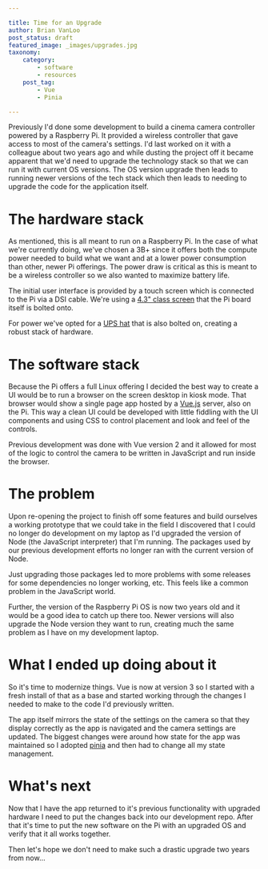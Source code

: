 ```yaml
---

title: Time for an Upgrade
author: Brian VanLoo
post_status: draft
featured_image: _images/upgrades.jpg
taxonomy:
    category:
        - software
        - resources
    post_tag:
        - Vue
        - Pinia

---
```


Previously I'd done some development to build a cinema camera controller powered by a Raspberry Pi.
It provided a wireless controller that gave access to most of the camera's settings.
I'd last worked on it with a colleague about two years ago and while dusting the project off it became apparent that we'd need to upgrade the technology stack so that we can run it with current OS versions.
The OS version upgrade then leads to running newer versions of the tech stack which then leads to needing to upgrade the code for the application itself.

# The hardware stack

As mentioned, this is all meant to run on a Raspberry Pi.
In the case of what we're currently doing, we've chosen a 3B+ since it offers both the compute power needed to build what we want and at a lower power consumption than other, newer Pi offerings.
The power draw is critical as this is meant to be a wireless controller so we also wanted to maximize battery life.

The initial user interface is provided by a touch screen which is connected to the Pi via a DSI cable.
We're using a [4.3" class screen](https://amzn.to/3UcMQC3) that the Pi board itself is bolted onto.

For power we've opted for a [UPS hat](https://amzn.to/4aJW9Pe) that is also bolted on, creating a robust stack of hardware.

# The software stack

Because the Pi offers a full Linux offering I decided the best way to create a UI would be to run a browser on the screen desktop in kiosk mode.
That browser would show a single page app hosted by a [Vue.js](https://vuejs.org/) server, also on the Pi.
This way a clean UI could be developed with little fiddling with the UI components and using CSS to control placement and look and feel of the controls.

Previous development was done with Vue version 2 and it allowed for most of the logic to control the camera to be written in JavaScript and run inside the browser.

# The problem

Upon re-opening the project to finish off some features and build ourselves a working prototype that we could take in the field I discovered that I could no longer do development on my laptop as I'd upgraded the version of Node (the JavaScript interpreter) that I'm running.
The packages used by our previous development efforts no longer ran with the current version of Node.

Just upgrading those packages led to more problems with some releases for some dependencies no longer working, etc.
This feels like a common problem in the JavaScript world.

Further, the version of the Raspberry Pi OS is now two years old and it would be a good idea to catch up there too.
Newer versions will also upgrade the Node version they want to run, creating much the same problem as I have on my development laptop.

# What I ended up doing about it

So it's time to modernize things.
Vue is now at version 3 so I started with a fresh install of that as a base and started working through the changes I needed to make to the code I'd previously written.

The app itself mirrors the state of the settings on the camera so that they display correctly as the app is navigated and the camera settings are updated.
The biggest changes were around how state for the app was maintained so I adopted [pinia](https://pinia.vuejs.org/) and then had to change all my state management.

# What's next

Now that I have the app returned to it's previous functionality with upgraded hardware I need to put the changes back into our development repo.
After that it's time to put the new software on the Pi with an upgraded OS and verify that it all works together.

Then let's hope we don't need to make such a drastic upgrade two years from now...

